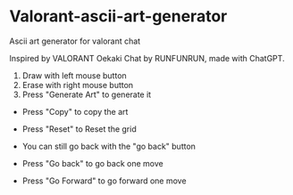 # Valorant-ascii-art-generator
Ascii art generator for valorant chat

Inspired by VALORANT Oekaki Chat by RUNFUNRUN, made with ChatGPT.


1. Draw with left mouse button
2. Erase with right mouse button
3. Press "Generate Art" to generate it

- Press "Copy" to copy the art
- Press "Reset" to Reset the grid
- You can still go back with the "go back" button
  
- Press "Go back" to go back one move
- Press "Go Forward" to go forward one move
